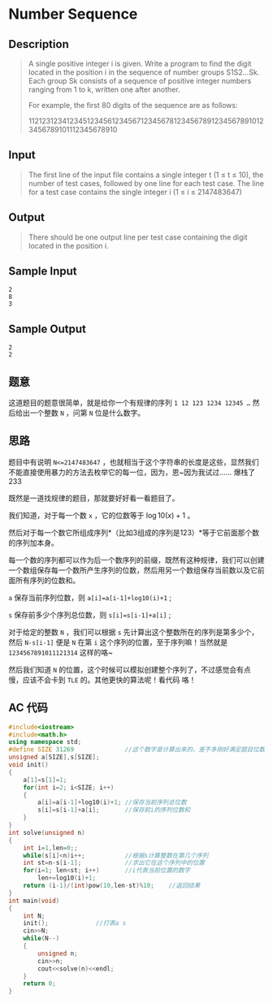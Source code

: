 # Number Sequence

## **Description**

> A single positive integer i is given. Write a program to find the digit located in the position i in the sequence of number groups S1S2...Sk. Each group Sk consists of a sequence of positive integer numbers ranging from 1 to k, written one after another. 
>
> For example, the first 80 digits of the sequence are as follows: 
>
> 11212312341234512345612345671234567812345678912345678910123456789101112345678910



## **Input**

> The first line of the input file contains a single integer t (1 ≤ t ≤ 10), the number of test cases, followed by one line for each test case. The line for a test case contains the single integer i (1 ≤ i ≤ 2147483647)



## **Output**

> There should be one output line per test case containing the digit located in the position i.



## **Sample Input**

    2
    8
    3



## **Sample Output**

    2
    2



## **题意**

这道题目的题意很简单，就是给你一个有规律的序列 `1 12 123 1234 12345 …` 然后给出一个整数 `N` ，问第 `N` 位是什么数字。



## **思路**

题目中有说明 `N<=2147483647` ，也就相当于这个字符串的长度是这些，显然我们不能直接使用暴力的方法去枚举它的每一位，因为，恩~因为我试过…… 爆栈了 233



既然是一道找规律的题目，那就要好好看一看题目了。

我们知道，对于每一个数 `x` ，它的位数等于 $\log10(x)+1$ 。

然后对于每一个数它所组成序列*（比如3组成的序列是123）*等于它前面那个数的序列加本身。

每一个数的序列都可以作为后一个数序列的前缀，既然有这种规律，我们可以创建一个数组保存每一个数所产生序列的位数，然后用另一个数组保存当前数以及它前面所有序列的位数和。



`a` 保存当前序列位数，则 `a[i]=a[i-1]+log10(i)+1` ;

`s` 保存前多少个序列总位数，则 `s[i]=s[i-1]+a[i]` ;



对于给定的整数 `N` ，我们可以根据 `s` 先计算出这个整数所在的序列是第多少个，然后 `N-s[i-1]` 便是 `N` 在第 `i` 这个序列的位置，至于序列嘛！当然就是 `1234567891011121314` 这样的咯~



然后我们知道 `N` 的位置，这个时候可以模拟创建整个序列了，不过感觉会有点慢，应该不会卡到 `TLE` 的。其他更快的算法呢！看代码 咯！



## **AC 代码**

```cpp
#include<iostream>
#include<math.h>
using namespace std;
#define SIZE 31269              //这个数字是计算出来的，差不多刚好满足题目位数
unsigned a[SIZE],s[SIZE];
void init()
{
    a[1]=s[1]=1;
    for(int i=2; i<SIZE; i++)
    {
        a[i]=a[i-1]+log10(i)+1; //保存当前序列总位数
        s[i]=s[i-1]+a[i];       //保存前i的序列位数和
    }
}
int solve(unsigned n)
{
    int i=1,len=0;;
    while(s[i]<n)i++;           //根据s计算整数在第几个序列
    int st=n-s[i-1];            //求出它在这个序列中的位置
    for(i=1; len<st; i++)       //i代表当前位置的数字
        len+=log10(i)+1;
    return (i-1)/(int)pow(10,len-st)%10;    //返回结果
}
int main(void)
{
    int N;
    init();             //打表a s
    cin>>N;
    while(N--)
    {
        unsigned n;
        cin>>n;
        cout<<solve(n)<<endl;
    }
    return 0;
}
```

